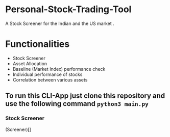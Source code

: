 # Personal-Stock-Trading-Tool
A Stock Screener for the Indian and the US market . 

# Functionalities
- Stock Screener
- Asset Allocation
- Baseline (Market Index) performance check
- Individual performance of stocks
- Correlation between various assets

## To run this CLI-App just clone this repository and use the following command `python3 main.py`

### Stock Screener
(Screener)[]